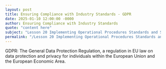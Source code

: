 ```yaml
---
layout: post
title: Ensuring Compliance with Industry Standards - GDPR
date: 2025-01-10 12:00:00 -0000
author: Ensuring Compliance with Industry Standards
quote: "content here"
subject: "Lesson 20 Implementing Operational Procedures Standards and Specifications"
permalink: "/Lesson 20 Implementing Operational Procedures Standards and Specifications/Ensuring Compliance with Industry Standards/Ensuring Compliance with Industry Standards - GDPR"
---
```


GDPR: The General Data Protection Regulation, a regulation in EU law on data protection and privacy for individuals within the European Union and the European Economic Area.
